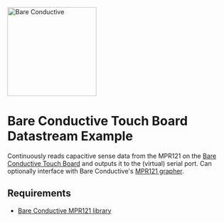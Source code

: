 <a href="http://www.bareconductive.com/"><img src="https://www.dropbox.com/s/5c4yatkrnqqbgrm/BareConductive.LOGO_553x221.jpg?dl=1" width="200px" alt="Bare Conductive" /></a>

# Bare Conductive Touch Board Datastream Example

Continuously reads capacitive sense data from the MPR121 on the [Bare Conductive Touch Board](http://www.bareconductive.com/touch-board) and outputs it to the (virtual) serial port. Can optionally interface with Bare Conductive's [MPR121 grapher](https://github.com/BareConductive/mpr121-grapher).

## Requirements

* [Bare Conductive MPR121 library](https://github.com/BareConductive/mpr121/)
 

